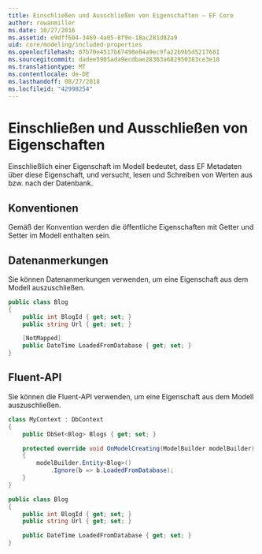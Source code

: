 ```yaml
---
title: Einschließen und Ausschließen von Eigenschaften – EF Core
author: rowanmiller
ms.date: 10/27/2016
ms.assetid: e9dff604-3469-4a05-8f9e-18ac281d82a9
uid: core/modeling/included-properties
ms.openlocfilehash: 07b70e4517b67490e04a9ec9fa22b9b5d5217681
ms.sourcegitcommit: dadee5905ada9ecdbae28363a682950383ce3e10
ms.translationtype: MT
ms.contentlocale: de-DE
ms.lasthandoff: 08/27/2018
ms.locfileid: "42998254"
---
```

# <a name="including--excluding-properties"></a>Einschließen und Ausschließen von Eigenschaften

Einschließlich einer Eigenschaft im Modell bedeutet, dass EF Metadaten über diese Eigenschaft, und versucht, lesen und Schreiben von Werten aus bzw. nach der Datenbank.

## <a name="conventions"></a>Konventionen

Gemäß der Konvention werden die öffentliche Eigenschaften mit Getter und Setter im Modell enthalten sein.

## <a name="data-annotations"></a>Datenanmerkungen

Sie können Datenanmerkungen verwenden, um eine Eigenschaft aus dem Modell auszuschließen.

<!-- [!code-csharp[Main](samples/core/Modeling/DataAnnotations/Samples/IgnoreProperty.cs?highlight=6)] -->
``` csharp
public class Blog
{
    public int BlogId { get; set; }
    public string Url { get; set; }

    [NotMapped]
    public DateTime LoadedFromDatabase { get; set; }
}
```

## <a name="fluent-api"></a>Fluent-API

Sie können die Fluent-API verwenden, um eine Eigenschaft aus dem Modell auszuschließen.

<!-- [!code-csharp[Main](samples/core/Modeling/FluentAPI/Samples/IgnoreProperty.cs?highlight=7,8)] -->
``` csharp
class MyContext : DbContext
{
    public DbSet<Blog> Blogs { get; set; }

    protected override void OnModelCreating(ModelBuilder modelBuilder)
    {
        modelBuilder.Entity<Blog>()
            .Ignore(b => b.LoadedFromDatabase);
    }
}

public class Blog
{
    public int BlogId { get; set; }
    public string Url { get; set; }

    public DateTime LoadedFromDatabase { get; set; }
}
```
